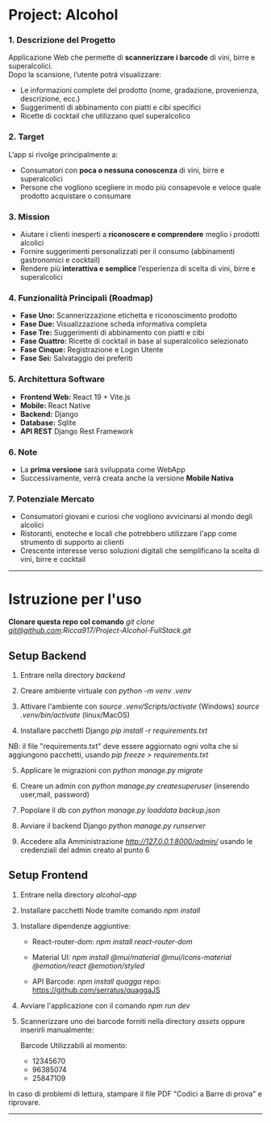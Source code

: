# **Project: Alcohol**

### 1. Descrizione del Progetto

Applicazione Web  che permette di **scannerizzare i barcode**
di vini, birre e superalcolici.  
Dopo la scansione, l’utente potrà visualizzare:

- Le informazioni complete del prodotto (nome, gradazione, provenienza, descrizione, ecc.)  
- Suggerimenti di abbinamento con piatti e cibi specifici  
- Ricette di cocktail che utilizzano quel superalcolico 

### 2. Target

L’app si rivolge principalmente a:  
- Consumatori con **poca o nessuna conoscenza** di vini, birre e superalcolici  
- Persone che vogliono scegliere in modo più consapevole e veloce quale prodotto acquistare o consumare  

### 3. Mission

- Aiutare i clienti inesperti a **riconoscere e comprendere** meglio i prodotti alcolici  
- Fornire suggerimenti personalizzati per il consumo (abbinamenti gastronomici e cocktail)  
- Rendere più **interattiva e semplice** l’esperienza di scelta di vini, birre e superalcolici  

### 4. Funzionalità Principali (Roadmap)

- **Fase Uno:** Scannerizzazione etichetta e riconoscimento prodotto  
- **Fase Due:** Visualizzazione scheda informativa completa  
- **Fase Tre:** Suggerimenti di abbinamento con piatti e cibi  
- **Fase Quattro:** Ricette di cocktail in base al superalcolico selezionato
- **Fase Cinque:** Registrazione e Login Utente
- **Fase Sei:** Salvataggio dei preferiti

### 5. Architettura Software

- **Frontend Web:** React 19 + Vite.js  
- **Mobile:** React Native  
- **Backend:** Django 
- **Database:** Sqlite  
- **API REST** Django Rest Framework  

### 6. Note

- La **prima versione** sarà sviluppata come WebApp  
- Successivamente, verrà creata anche la versione **Mobile Nativa**

### 7. Potenziale Mercato

- Consumatori giovani e curiosi che vogliono avvicinarsi al mondo degli alcolici
- Ristoranti, enoteche e locali che potrebbero utilizzare l'app come strumento di supporto ai clienti
- Crescente interesse verso soluzioni digitali che semplificano la scelta di vini, birre e cocktail

---

# Istruzione per l'uso

**Clonare questa repo col comando** *git clone git@github.com:Ricca917/Project-Alcohol-FullStack.git*

## Setup Backend

1. Entrare nella directory *backend*

2. Creare ambiente virtuale con *python -m venv .venv*

3. Attivare l'ambiente con *source .venv/Scripts/activate* (Windows)
    *source .venv/bin/activate* (linux/MacOS)

4. Installare pacchetti Django *pip install -r requirements.txt*

 NB: il file "requirements.txt" deve essere aggiornato ogni volta che si 
    aggiungono pacchetti, usando *pip freeze > requirements.txt*

5. Applicare le migrazioni con *python manage.py migrate*

6. Creare un admin con *python manage.py createsuperuser* (inserendo user,mail, password)

7. Popolare il db con *python manage.py loaddata backup.json*

8. Avviare il backend Django *python manage.py runserver*

9. Accedere alla Amministrazione *http://127.0.0.1:8000/admin/* usando le credenziali del admin creato al punto 6

## Setup Frontend

1. Entrare nella directory *alcohol-app*

2. Installare pacchetti Node tramite comando *npm install*

3. Installare dipendenze aggiuntive: 

    - React-router-dom: *npm install react-router-dom*
    
    - Material UI: *npm install @mui/material @mui/icons-material @emotion/react @emotion/styled* 
    
    - API Barcode: *npm install quagga* repo: https://github.com/serratus/quaggaJS

4. Avviare l'applicazione con il comando *npm run dev*

5. Scannerizzare uno dei barcode forniti nella directory *assets* oppure inserirli manualmente:

    Barcode Utilizzabili al momento:
    - 12345670 
    - 96385074
    - 25847109

In caso di problemi di lettura, stampare il file PDF "Codici a Barre di prova" e riprovare.

---

